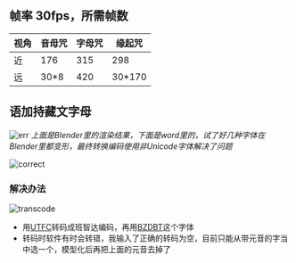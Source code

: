 ## 帧率 30fps，所需帧数
| 视角 | 音母咒   | 字母咒   | 缘起咒 |
| ---- | ------ | ------ | ------ |
| 近   | 176   | 315   | 298 |
| 远   | 30*8 | 420 | 30*170 |



## 语加持藏文字母

![err](https://v.huidengvan.com/hdv/bak/err.png)
*上面是Blender里的渲染结果，下面是word里的，试了好几种字体在Blender里都变形，最终转换编码使用非Unicode字体解决了问题*

![correct](https://v.huidengvan.com/hdv/bak/correct.png)

### 解决办法
![transcode](https://v.huidengvan.com/hdv/bak/transcode.png)
- 用[UTFC](https://v.huidengvan.com/hdv/bak/zip/UTFC.zip)转码成班智达编码，再用[BZDBT](https://v.huidengvan.com/hdv/bak/zip/BZDBT.zip)这个字体
- 转码时软件有时会转错，我输入了正确的转码为空，目前只能从带元音的字当中选一个，模型化后再把上面的元音去掉了

